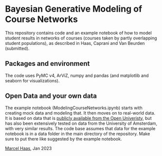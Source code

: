 # Bayesian Generative Modeling of Course Networks
This repository contains code and an example notebook of how to model student results in networks of courses (courses taken by partly overlapping student populations), as described in Haas, Caprani and Van Beurden (submitted).

## Packages and environment
The code uses PyMC v4, ArViZ, numpy and pandas (and matplotlib and seaborn for visualizations).


## Open Data and your own data
The example notebook (ModelingCourseNetworks.ipynb) starts with creating mock data and modeling that. It then moves on to real-world data. It is based on data that is [publicly available from the Open Univeristy](https://analyse.kmi.open.ac.uk/open_dataset), but has also been extensively tested on data from the University of Amsterdam, with very similar results. The code base assumes that data for the example notebook is in a data folder in the main directory of the repository. Make sure to put there like suggested by the example notebook.


[Marcel Haas](mailto:datascience@marcelhaas.com), Jan 2023
